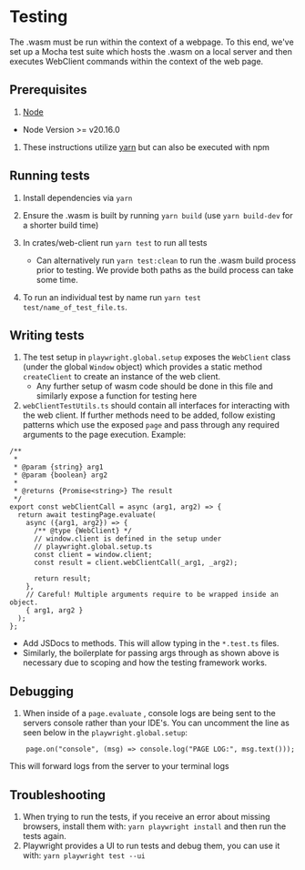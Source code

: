 # Testing

The .wasm must be run within the context of a webpage. To this end, we've set up a Mocha
test suite which hosts the .wasm on a local server and then executes WebClient commands
within the context of the web page.

## Prerequisites 

1. [Node](https://nodejs.org/en/download/package-manager)
  - Node Version >= v20.16.0
1. These instructions utilize [yarn](https://classic.yarnpkg.com/lang/en/docs/install) but can also be executed with npm

## Running tests

1. Install dependencies via `yarn`
2. Ensure the .wasm is built by running `yarn build` (use `yarn build-dev` for a shorter build time)
3. In crates/web-client run `yarn test` to run all tests

   - Can alternatively run `yarn test:clean` to run the .wasm build process prior to testing. We provide both paths as the build process can take some time.

4. To run an individual test by name run `yarn test test/name_of_test_file.ts`.

## Writing tests

1. The test setup in `playwright.global.setup` exposes the `WebClient` class (under
the global `Window` object) which provides a static method `createClient` to create an instance of the web client.
   - Any further setup of wasm code should be done in this file and similarly expose a function for testing here
2. `webClientTestUtils.ts` should contain all interfaces for interacting with the web client. If further methods need to be added, follow existing patterns which use the exposed `page` and pass through any required arguments to the page execution. Example:

```
/**
 *
 * @param {string} arg1
 * @param {boolean} arg2
 *
 * @returns {Promise<string>} The result
 */
export const webClientCall = async (arg1, arg2) => {
  return await testingPage.evaluate(
    async ({arg1, arg2}) => {
      /** @type {WebClient} */
      // window.client is defined in the setup under
      // playwright.global.setup.ts
      const client = window.client;
      const result = client.webClientCall(_arg1, _arg2);

      return result;
    },
    // Careful! Multiple arguments require to be wrapped inside an object.
    { arg1, arg2 }
  );
};
```

- Add JSDocs to methods. This will allow typing in the `*.test.ts` files.
- Similarly, the boilerplate for passing args through as shown above is necessary due to scoping and how the testing framework works.

## Debugging

1. When inside of a `page.evaluate` , console logs are being sent to the servers console rather than your IDE's. You can uncomment the line as seen below in the `playwright.global.setup`:

```
    page.on("console", (msg) => console.log("PAGE LOG:", msg.text()));
```

This will forward logs from the server to your terminal logs

## Troubleshooting

1. When trying to run the tests, if you receive an error about missing browsers,
   install them with: `yarn playwright install` and then run the tests again.
2. Playwright provides a UI to run tests and debug them, you can use it with: `yarn playwright test --ui`
